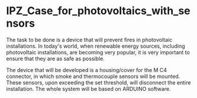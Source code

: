 # IPZ_Case_for_photovoltaics_with_sensors

The task to be done is a device that will prevent fires in photovoltaic installations. In today's world, when renewable energy sources, including photovoltaic installations, are becoming very popular, it is very important to ensure that they are as safe as possible.

The device that will be developed is a housing/cover for the M C4 connector, in which smoke and thermocouple sensors will be mounted. These sensors, upon exceeding the set threshold, will disconnect the entire installation. The whole system will be based on ARDUINO software.
